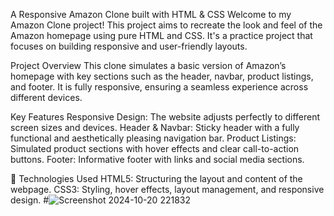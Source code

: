 A Responsive Amazon Clone built with HTML & CSS
Welcome to my Amazon Clone project! This project aims to recreate the look and feel of the Amazon homepage using pure HTML and CSS. It's a practice project that focuses on building responsive and user-friendly layouts.

Project Overview
This clone simulates a basic version of Amazon’s homepage with key sections such as the header, navbar, product listings, and footer. It is fully responsive, ensuring a seamless experience across different devices.

Key Features
Responsive Design: The website adjusts perfectly to different screen sizes and devices.
Header & Navbar: Sticky header with a fully functional and aesthetically pleasing navigation bar.
Product Listings: Simulated product sections with hover effects and clear call-to-action buttons.
Footer: Informative footer with links and social media sections.

🔧 Technologies Used
HTML5: Structuring the layout and content of the webpage.
CSS3: Styling, hover effects, layout management, and responsive design.
#![Screenshot 2024-10-20 221832](https://github.com/user-attachments/assets/b3b5321a-dc91-4b4c-ba8e-18c9ef0f4b96)
